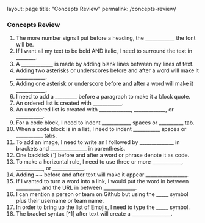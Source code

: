 layout: page
title: "Concepts Review"
permalink: /concepts-review/

### Concepts Review
1. The more number signs I put before a heading, the ____________ the font will be.
2. If I want all my text to be bold AND italic, I need to surround the text in ________.
3. A _____________ is made by adding blank lines between my lines of text.
4. Adding two asterisks or underscores before and after a word will make it ____________.
5. Adding one asterisk or underscore before and after a word will make it ____________.
6. I need to add a _________ before a paragraph to make it a block quote.
7. An ordered list is created with ____________.
8. An unordered list is created with _____________, _____________, or ___________.
9. For a code block, I need to indent ____________ spaces or __________ tab.
10. When a code block is in a list, I need to indent ___________ spaces or ___________ tabs.
11. To add an image, I need to write an ! followed by ______________ in brackets and _______________ in parenthesis.
12. One backtick (`) before and after a word or phrase denote it as code.
13. To make a horizontal rule, I need to use three or more ____________, ___________, or _____________.
14. Adding ~~ before and after text will make it appear _________________.
15. If I wanted to turn a word into a link, I would put the word in between __________ and the URL in between _____________.
16. I can mention a person or team on Github but using the _____ symbol plus their username or team name.
17. In order to bring up the list of Emojis, I need to type the _____ symbol.
18. The bracket syntax [^1] after text will create a ________________.
